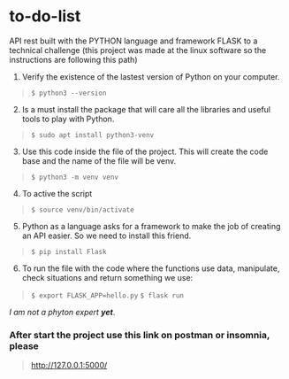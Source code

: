 # to-do-list
API rest built with the PYTHON language and framework FLASK to a technical challenge
(this project was made at the linux software so the instructions are following this path)

1. Verify the existence of the lastest version of Python on your computer.

> `$ python3 --version`

2. Is a must install the package that will care all the libraries and useful tools to play with Python.

> `$ sudo apt install python3-venv`

3. Use this code inside the file of the project. This will create the code base and the name of the file will be venv.

> `$ python3 -m venv venv`

4. To active the script 

> `$ source venv/bin/activate`

5. Python as a language asks for a framework to make the job of creating an API easier. So we need to install this friend.

> `$ pip install Flask`

6. To run the file with the code where the functions use data, manipulate, check situations and return something we use:

> `$ export FLASK_APP=hello.py`
> `$ flask run`


*I am not a phyton expert* ***yet***.


### After start the project use this link on postman or insomnia, please

> http://127.0.0.1:5000/

